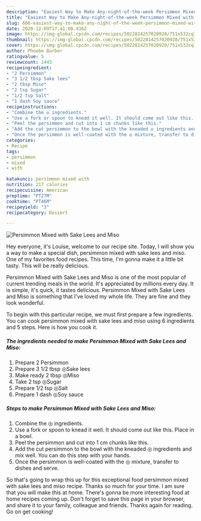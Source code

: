 ```yaml
---
description: "Easiest Way to Make Any-night-of-the-week Persimmon Mixed with Sake Lees and Miso"
title: "Easiest Way to Make Any-night-of-the-week Persimmon Mixed with Sake Lees and Miso"
slug: 666-easiest-way-to-make-any-night-of-the-week-persimmon-mixed-with-sake-lees-and-miso
date: 2020-12-09T17:41:08.436Z
image: https://img-global.cpcdn.com/recipes/5022814257020928/751x532cq70/persimmon-mixed-with-sake-lees-and-miso-recipe-main-photo.jpg
thumbnail: https://img-global.cpcdn.com/recipes/5022814257020928/751x532cq70/persimmon-mixed-with-sake-lees-and-miso-recipe-main-photo.jpg
cover: https://img-global.cpcdn.com/recipes/5022814257020928/751x532cq70/persimmon-mixed-with-sake-lees-and-miso-recipe-main-photo.jpg
author: Phoebe Barber
ratingvalue: 5
reviewcount: 1443
recipeingredient:
- "2 Persimmon"
- "3 1/2 tbsp Sake lees"
- "2 tbsp Miso"
- "2 tsp Sugar"
- "1/2 tsp Salt"
- "1 dash Soy sauce"
recipeinstructions:
- "Combine the ◎ ingredients."
- "Use a fork or spoon to knead it well. It should come out like this. Place in a bowl."
- "Peel the persimmon and cut into 1 cm chunks like this."
- "Add the cut persimmon to the bowl with the kneaded ◎ ingredients and mix well. You can do this step with your hands."
- "Once the persimmon is well-coated with the ◎ mixture, transfer to dishes and serve."
categories:
- Recipe
tags:
- persimmon
- mixed
- with

katakunci: persimmon mixed with 
nutrition: 217 calories
recipecuisine: American
preptime: "PT27M"
cooktime: "PT46M"
recipeyield: "3"
recipecategory: Dessert

---
```



![Persimmon Mixed with Sake Lees and Miso](https://img-global.cpcdn.com/recipes/5022814257020928/751x532cq70/persimmon-mixed-with-sake-lees-and-miso-recipe-main-photo.jpg)

Hey everyone, it's Louise, welcome to our recipe site. Today, I will show you a way to make a special dish, persimmon mixed with sake lees and miso. One of my favorites food recipes. This time, I'm gonna make it a little bit tasty. This will be really delicious.

Persimmon Mixed with Sake Lees and Miso is one of the most popular of current trending meals in the world. It's appreciated by millions every day. It is simple, it's quick, it tastes delicious. Persimmon Mixed with Sake Lees and Miso is something that I've loved my whole life. They are fine and they look wonderful.




To begin with this particular recipe, we must first prepare a few ingredients. You can cook persimmon mixed with sake lees and miso using 6 ingredients and 5 steps. Here is how you cook it.

<!--inarticleads1-->

##### The ingredients needed to make Persimmon Mixed with Sake Lees and Miso:

1. Prepare 2 Persimmon
1. Prepare 3 1/2 tbsp ◎Sake lees
1. Make ready 2 tbsp ◎Miso
1. Take 2 tsp ◎Sugar
1. Prepare 1/2 tsp ◎Salt
1. Prepare 1 dash ◎Soy sauce




<!--inarticleads2-->

##### Steps to make Persimmon Mixed with Sake Lees and Miso:

1. Combine the ◎ ingredients.
1. Use a fork or spoon to knead it well. It should come out like this. Place in a bowl.
1. Peel the persimmon and cut into 1 cm chunks like this.
1. Add the cut persimmon to the bowl with the kneaded ◎ ingredients and mix well. You can do this step with your hands.
1. Once the persimmon is well-coated with the ◎ mixture, transfer to dishes and serve.




So that's going to wrap this up for this exceptional food persimmon mixed with sake lees and miso recipe. Thanks so much for your time. I am sure that you will make this at home. There's gonna be more interesting food at home recipes coming up. Don't forget to save this page in your browser, and share it to your family, colleague and friends. Thanks again for reading. Go on get cooking!
